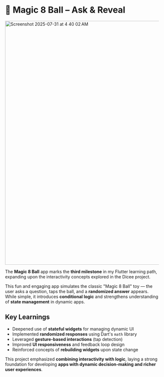 # 🔮 Magic 8 Ball – Ask & Reveal  

<img width="1280" height="800" alt="Screenshot 2025-07-31 at 4 40 02 AM" src="https://github.com/user-attachments/assets/2aa39552-453e-4437-8dca-d187e5d76747" />

The **Magic 8 Ball** app marks the **third milestone** in my Flutter learning path, expanding upon the interactivity concepts explored in the Dicee project.  

This fun and engaging app simulates the classic "Magic 8 Ball" toy — the user asks a question, taps the ball, and a **randomized answer** appears. While simple, it introduces **conditional logic** and strengthens understanding of **state management** in dynamic apps.  

## Key Learnings
- Deepened use of **stateful widgets** for managing dynamic UI  
- Implemented **randomized responses** using Dart's `math` library  
- Leveraged **gesture-based interactions** (tap detection)  
- Improved **UI responsiveness** and feedback loop design  
- Reinforced concepts of **rebuilding widgets** upon state change  

This project emphasized **combining interactivity with logic**, laying a strong foundation for developing **apps with dynamic decision-making and richer user experiences**.  
